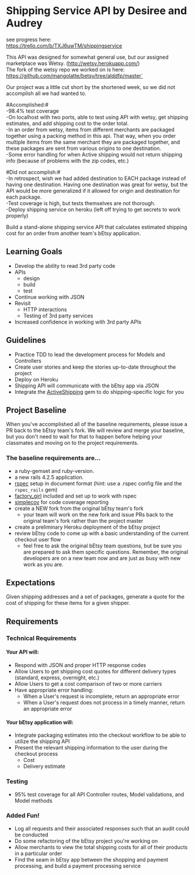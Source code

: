 # Shipping Service API by Desiree and Audrey  

see progress here:  
https://trello.com/b/TXJ6uwTM/shippingservice  

This API was designed for somewhat general use, but our assigned marketplace was Wetsy. (http://wetsy.herokuapp.com/)   
The fork of the wetsy repo we worked on is here:   https://github.com/mangolatte/betsy/tree/alddfp/master`  

Our project was a little cut short by the shortened week, so we did not accomplish all we had wanted to.   

#Accomplished:#  
-98.4% test coverage    
-On localhost with two ports, able to test using API with wetsy, get shipping estimates, and add shipping cost to the order total.  
-In an order from wetsy, items from different merchants are packaged together using a packing method in this api. That way, when you order multiple items from the same merchant they are packaged together, and these packages are sent from various origins to one destination.  
-Some error handling for when Active shipping would not return shipping info (because of problems with the zip codes, etc.)  

#Did not accomplish:#    
-In retrospect, wish we had added destination to EACH package instead of having one destination. Having one destination was great for wetsy, but the API would be more generalized if it allowed for origin and destination for each package.  
-Test coverage is high, but tests themselves are not thorough.  
-Deploy shipping service on heroku (left off trying to get secrets to work properly)   




Build a stand-alone shipping service API that calculates estimated shipping cost for an order from another team's bEtsy application.

## Learning Goals
- Develop the ability to read 3rd party code
- APIs
    - design
    - build
    - test
- Continue working with JSON
- Revisit
    - HTTP interactions
    - Testing of 3rd party services
- Increased confidence in working with 3rd party APIs

## Guidelines
- Practice TDD to lead the development process for Models and Controllers
- Create user stories and keep the stories up-to-date throughout the project
- Deploy on Heroku
- Shipping API will communicate with the bEtsy app via JSON
- Integrate the [ActiveShipping](https://github.com/Shopify/active_shipping) gem to do shipping-specific logic for you

## Project Baseline
When you've accomplished all of the baseline requirements, please issue a PR back to the bEtsy team's fork. We will review and merge your baseline, but you don't need to wait for that to happen before helping your classmates and moving on to the project requirements.

### The baseline requirements are...
- a ruby-gemset and ruby-version.
- a new rails 4.2.5 application.
- [rspec](https://github.com/rspec/rspec-rails) setup in document format (hint: use a .rspec config file and the `rspec_rails` gem)
- [factory_girl](https://github.com/thoughtbot/factory_girl_rails) included and set up to work with rspec
- [simplecov](https://github.com/colszowka/simplecov) for code coverage reporting
- create a NEW fork from the original bEtsy team's fork
  - your team will work on the new fork and issue PRs back to the original team's fork rather than the project master
- create a preliminary Heroku deployment of the bEtsy project
- review bEtsy code to come up with a basic understanding of the current checkout user flow
  - feel free to ask the original bEtsy team questions, but be sure you are prepared to ask them specific questions. Remember, the original developers are on a new team now and are just as busy with new work as you are.

## Expectations
Given shipping addresses and a set of packages, generate a quote for the cost of shipping for these items for a given shipper.

## Requirements
### Technical Requirements
#### Your API will:
- Respond with JSON and proper HTTP response codes  
- Allow Users to get shipping cost quotes for different delivery types (standard, express, overnight, etc.)
- Allow Users to get a cost comparison of two or more carriers  
- Have appropriate error handling:
  - When a User's request is incomplete, return an appropriate error
  - When a User's request does not process in a timely manner, return an appropriate error

#### Your bEtsy application will:
- Integrate packaging estimates into the checkout workflow to be able to utilize the shipping API
- Present the relevant shipping information to the user during the checkout process
  - Cost
  - Delivery estimate

### Testing
- 95% test coverage for all API Controller routes, Model validations, and Model methods

### Added Fun!
- Log all requests and their associated responses such that an audit could be conducted  
- Do some refactoring of the bEtsy project you're working on
- Allow merchants to view the total shipping costs for all of their products in a particular order
- Find the seam in bEtsy app between the shopping and payment processing, and build a payment processing service
